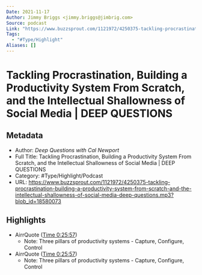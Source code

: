 ```yaml
---
Date: 2021-11-17
Author: Jimmy Briggs <jimmy.briggs@jimbrig.com>
Source: podcast
Link: "https://www.buzzsprout.com/1121972/4250375-tackling-procrastination-building-a-productivity-system-from-scratch-and-the-intellectual-shallowness-of-social-media-deep-questions.mp3?blob_id=18580073"
Tags:
  - "#Type/Highlight"
Aliases: []
---
```


# Tackling Procrastination, Building a Productivity System From Scratch, and the Intellectual Shallowness of Social Media | DEEP QUESTIONS

## Metadata

* Author: *Deep Questions with Cal Newport*
* Full Title: Tackling Procrastination, Building a Productivity System From Scratch, and the Intellectual Shallowness of Social Media | DEEP QUESTIONS
* Category: #Type/Highlight/Podcast
* URL: https://www.buzzsprout.com/1121972/4250375-tackling-procrastination-building-a-productivity-system-from-scratch-and-the-intellectual-shallowness-of-social-media-deep-questions.mp3?blob_id=18580073

## Highlights

* AirrQuote ([Time 0:25:57](https://www.airr.io/quote/5f37248fa7c7e007a599a886))
  * Note: Three pillars of productivity systems - Capture, Configure, Control
* AirrQuote ([Time 0:25:57](https://www.airr.io/quote/5f0426a7d1e72cded79035d5))
  * Note: Three pillars of productivity systems - Capture, Configure, Control
